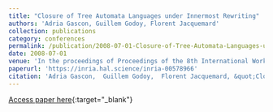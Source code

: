 ```yaml
---
title: "Closure of Tree Automata Languages under Innermost Rewriting"
authors: 'Adria Gascon, Guillem Godoy, Florent Jacquemard'
collection: publications
category: conferences
permalink: /publication/2008-07-01-Closure-of-Tree-Automata-Languages-under-Innermost-Rewriting
date: 2008-07-01
venue: 'In the proceedings of Proceedings of the 8th International Workshop on Reduction Strategies in Rewriting and Programming (WRS)'
paperurl: 'https://inria.hal.science/inria-00578966'
citation: 'Adria Gascon,  Guillem Godoy,  Florent Jacquemard, &quot;Closure of Tree Automata Languages under Innermost Rewriting&quot; In the proceedings of the 8th International Workshop on Reduction Strategies in Rewriting and Programming (WRS), 2008.'
---
```

[Access paper here](https://dx.doi.org/10.1016/j.entcs.2009.03.033){:target="_blank"}
